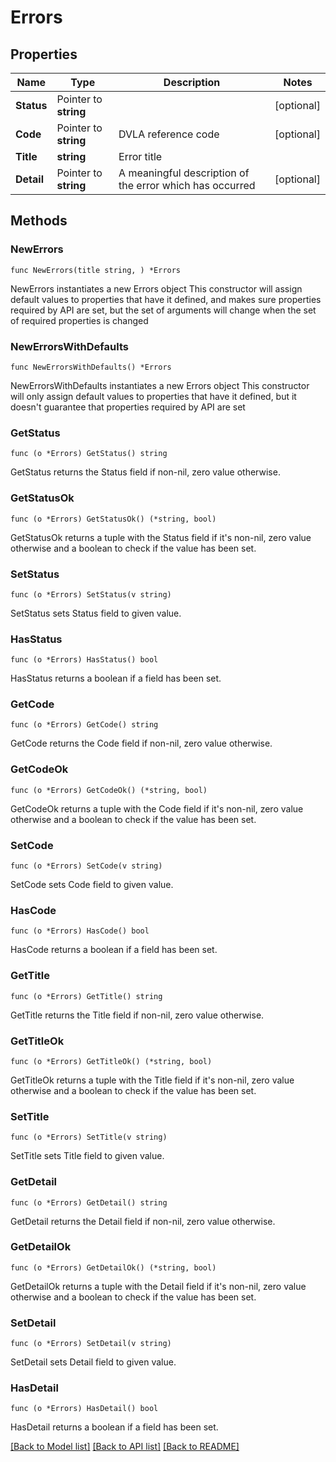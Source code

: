 # Errors

## Properties

Name | Type | Description | Notes
------------ | ------------- | ------------- | -------------
**Status** | Pointer to **string** |  | [optional] 
**Code** | Pointer to **string** | DVLA reference code | [optional] 
**Title** | **string** | Error title | 
**Detail** | Pointer to **string** | A meaningful description of the error which has occurred | [optional] 

## Methods

### NewErrors

`func NewErrors(title string, ) *Errors`

NewErrors instantiates a new Errors object
This constructor will assign default values to properties that have it defined,
and makes sure properties required by API are set, but the set of arguments
will change when the set of required properties is changed

### NewErrorsWithDefaults

`func NewErrorsWithDefaults() *Errors`

NewErrorsWithDefaults instantiates a new Errors object
This constructor will only assign default values to properties that have it defined,
but it doesn't guarantee that properties required by API are set

### GetStatus

`func (o *Errors) GetStatus() string`

GetStatus returns the Status field if non-nil, zero value otherwise.

### GetStatusOk

`func (o *Errors) GetStatusOk() (*string, bool)`

GetStatusOk returns a tuple with the Status field if it's non-nil, zero value otherwise
and a boolean to check if the value has been set.

### SetStatus

`func (o *Errors) SetStatus(v string)`

SetStatus sets Status field to given value.

### HasStatus

`func (o *Errors) HasStatus() bool`

HasStatus returns a boolean if a field has been set.

### GetCode

`func (o *Errors) GetCode() string`

GetCode returns the Code field if non-nil, zero value otherwise.

### GetCodeOk

`func (o *Errors) GetCodeOk() (*string, bool)`

GetCodeOk returns a tuple with the Code field if it's non-nil, zero value otherwise
and a boolean to check if the value has been set.

### SetCode

`func (o *Errors) SetCode(v string)`

SetCode sets Code field to given value.

### HasCode

`func (o *Errors) HasCode() bool`

HasCode returns a boolean if a field has been set.

### GetTitle

`func (o *Errors) GetTitle() string`

GetTitle returns the Title field if non-nil, zero value otherwise.

### GetTitleOk

`func (o *Errors) GetTitleOk() (*string, bool)`

GetTitleOk returns a tuple with the Title field if it's non-nil, zero value otherwise
and a boolean to check if the value has been set.

### SetTitle

`func (o *Errors) SetTitle(v string)`

SetTitle sets Title field to given value.


### GetDetail

`func (o *Errors) GetDetail() string`

GetDetail returns the Detail field if non-nil, zero value otherwise.

### GetDetailOk

`func (o *Errors) GetDetailOk() (*string, bool)`

GetDetailOk returns a tuple with the Detail field if it's non-nil, zero value otherwise
and a boolean to check if the value has been set.

### SetDetail

`func (o *Errors) SetDetail(v string)`

SetDetail sets Detail field to given value.

### HasDetail

`func (o *Errors) HasDetail() bool`

HasDetail returns a boolean if a field has been set.


[[Back to Model list]](../README.md#documentation-for-models) [[Back to API list]](../README.md#documentation-for-api-endpoints) [[Back to README]](../README.md)


